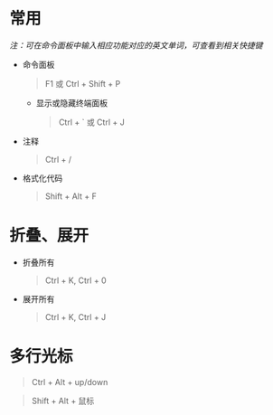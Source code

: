 # 常用

_注：可在命令面板中输入相应功能对应的英文单词，可查看到相关快捷键_

- 命令面板
  > F1 或 Ctrl + Shift + P
  - 显示或隐藏终端面板
    > Ctrl + ` 或 Ctrl + J
- 注释
  > Ctrl + /
- 格式化代码
  > Shift + Alt + F

# 折叠、展开

- 折叠所有

  > Ctrl + K, Ctrl + 0

- 展开所有

  > Ctrl + K, Ctrl + J

# 多行光标

> Ctrl + Alt + up/down

> Shift + Alt + 鼠标
